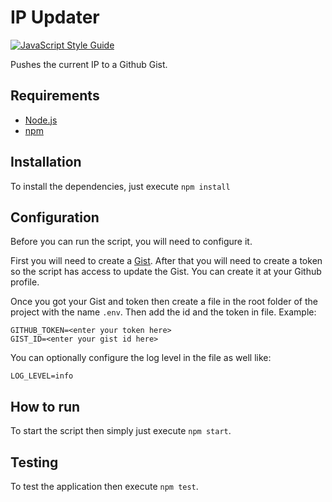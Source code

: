 # IP Updater

[![JavaScript Style Guide](https://img.shields.io/badge/code_style-standard-brightgreen.svg)](https://standardjs.com)

Pushes the current IP to a Github Gist.

## Requirements
- [Node.js](https://nodejs.org)
- [npm](https://www.npmjs.com/)

## Installation
To install the dependencies, just execute `npm install`

## Configuration
Before you can run the script, you will need to configure it.

First you will need to create a [Gist](https://gist.github.com/).
After that you will need to create a token so the script has access to update
the Gist. You can create it at your Github profile.

Once you got your Gist and token then create a file in the root folder of the
project with the name `.env`. Then add the id and the token in file. Example:

```
GITHUB_TOKEN=<enter your token here>
GIST_ID=<enter your gist id here>
```

You can optionally configure the log level in the file as well like:
```
LOG_LEVEL=info
```

## How to run
To start the script then simply just execute `npm start`.

## Testing
To test the application then execute `npm test`.
